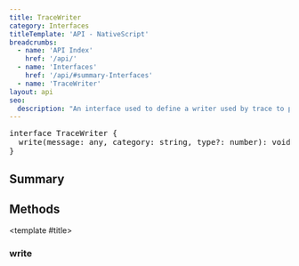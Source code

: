 ```yaml
---
title: TraceWriter
category: Interfaces
titleTemplate: 'API - NativeScript'
breadcrumbs: 
  - name: 'API Index'
    href: '/api/'
  - name: 'Interfaces'
    href: '/api/#summary-Interfaces'
  - name: 'TraceWriter'
layout: api
seo:
  description: "An interface used to define a writer used by trace to print (log)."
---
```


<!-- This page is auto generated, do not edit manually. -->
<!-- Run "yarn generate:api-docs" to regenerate -->

<script setup lang="ts">
  import { provide } from "vue";
  import API_DATA from "./TraceWriter.data.json";
  
  provide('API_DATA', API_DATA);
</script>

<APIRefHierarchy v-once />

<pre class="not-prose [&_a]:text-blue-400 [&_a]:no-underline">interface TraceWriter {
  write(message: any, category: string, type?: number): void;
}</pre>

<APIRefComment commentBase64="eyJibG9ja1RhZ3MiOltdLCJtb2RpZmllclRhZ3MiOnt9LCJzdW1tYXJ5IjpbeyJraW5kIjoidGV4dCIsInRleHQiOiJBbiBpbnRlcmZhY2UgdXNlZCB0byBkZWZpbmUgYSB3cml0ZXIgdXNlZCBieSB0cmFjZSB0byBwcmludCAobG9nKS4ifV19" v-once />

## <Heading ignore>Summary</Heading>

<APIRefSummary v-once />

## Methods

<div class="">

<APIRef for="5062" v-once>

<template #title>

### write

</template>

</APIRef>

</div>
